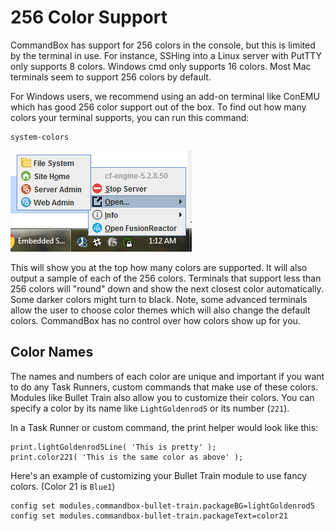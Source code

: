 # 256 Color Support

CommandBox has support for 256 colors in the console, but this is limited by the terminal in use.  For instance, SSHing into a Linux server with PutTTY only supports 8 colors.  Windows cmd only supports 16 colors.  Most Mac terminals seem to support 256 colors by default.  

For Windows users, we recommend using an add-on terminal like ConEMU which has good 256 color support out of the box.  To find out how many colors your terminal supports, you can run this command:

```text
system-colors
```

![256 Color support from ConEMU in Windows](../.gitbook/assets/image%20%282%29.png)

This will show you at the top how many colors are supported.  It will also output a sample of each of the 256 colors.  Terminals that support less than 256 colors will "round" down and show the next closest color automatically.  Some darker colors might turn to black.  Note, some advanced terminals allow the user to choose color themes which will also change the default colors.  CommandBox has no control over how colors show up for you.

## Color Names

The names and numbers of each color are unique and important if you want to do any Task Runners, custom commands that make use of these colors.  Modules like Bullet Train also allow you to customize their colors.  You can specify a color by its name like `LightGoldenrod5` or its number \(`221`\).

In a Task Runner or custom command, the print helper would look like this:

```text
print.lightGoldenrod5Line( 'This is pretty' );
print.color221( 'This is the same color as above' );
```

Here's an example of customizing your Bullet Train module to use fancy colors.  \(Color 21 is `Blue1`\)

```text
config set modules.commandbox-bullet-train.packageBG=lightGoldenrod5
config set modules.commandbox-bullet-train.packageText=color21
```



